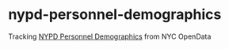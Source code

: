 # nypd-personnel-demographics

Tracking [NYPD Personnel Demographics](https://data.cityofnewyork.us/Public-Safety/NYPD-Personnel-Demographics/5vr7-5fki) from NYC OpenData

